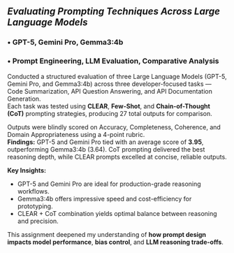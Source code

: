 



## *Evaluating Prompting Techniques Across Large Language Models*

### • GPT-5, Gemini Pro, Gemma3:4b  
### • Prompt Engineering, LLM Evaluation, Comparative Analysis  

Conducted a structured evaluation of three Large Language Models (GPT-5, Gemini Pro, and Gemma3:4b) across three developer-focused tasks — Code Summarization, API Question Answering, and API Documentation Generation.  
Each task was tested using **CLEAR**, **Few-Shot**, and **Chain-of-Thought (CoT)** prompting strategies, producing 27 total outputs for comparison.  

Outputs were blindly scored on Accuracy, Completeness, Coherence, and Domain Appropriateness using a 4-point rubric.  
**Findings:** GPT-5 and Gemini Pro tied with an average score of **3.95**, outperforming Gemma3:4b (3.64). CoT prompting delivered the best reasoning depth, while CLEAR prompts excelled at concise, reliable outputs.  

**Key Insights:**
- GPT-5 and Gemini Pro are ideal for production-grade reasoning workflows.  
- Gemma3:4b offers impressive speed and cost-efficiency for prototyping.  
- CLEAR + CoT combination yields optimal balance between reasoning and precision.  

This assignment deepened my understanding of **how prompt design impacts model performance**, **bias control**, and **LLM reasoning trade-offs**.  
